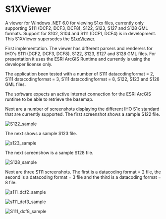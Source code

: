 # S1XViewer
A viewer for Windows .NET 6.0 for viewing S1xx files, currently only supporting S111 (DCF2, DCF3, DCF8), S122, S123, S127 and S128 GML formats. Support for S102, S104 and S111 (DCF1, DCF4) is in development. This S1XViewer supersedes the [S1xxViewer](https://github.com/flappah/s1xxviewer). 

First implementation. The viewer has different parsers and renderers for IHO's S111 (DCF2, DCF3, DCF8), S122, S123, S127 and S128 GML files. For presentation it uses the ESRI ArcGIS Runtime and currently is using the developer license only.

The application been tested with a number of S111 datacodingformat = 2, S111 datacodingformat = 3, S111 datacodingformat = 8, S122, S123 and S128 GML files.

The software expects an active Internet connection for the ESRI ArcGIS runtime to be able to retrieve the basemap.

Next are a number of screenshots displaying the different IHO S1x standard that are currently supported. The first screenshot shows a sample S122 file.

![S122_sample](https://user-images.githubusercontent.com/14106566/225307603-a6819ad0-3d78-4955-821b-879a87643d67.png)

The next shows a sample S123 file.

![s123_sample](https://user-images.githubusercontent.com/14106566/225308336-b789bbe9-adba-4fb6-99cd-a5e181df5d56.png)

The next screenshow is a sample S128 file.

![S128_sample](https://user-images.githubusercontent.com/14106566/225308463-1ac81923-42c7-4408-88f6-e2b4c81c7001.png)

Next are three S111 screenshots. The first is a datacoding format = 2 file, the second is a datacoding format = 3 file and the third is a datacoding format = 8 file.

![s111_dcf2_sample](https://user-images.githubusercontent.com/14106566/225308576-9d00956c-4ee0-4301-8f8c-864aa3202210.png)

![s111_dcf3_sample](https://user-images.githubusercontent.com/14106566/225870785-c367a86d-fcec-4d7c-a9be-61b7fd270ed3.png)

![S111_dcf8_sample](https://user-images.githubusercontent.com/14106566/225308598-3d99d3ab-c641-4d68-906b-32a9fefd713a.png)
